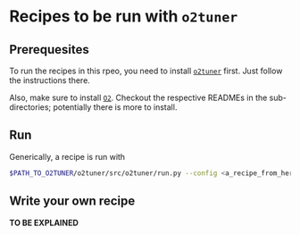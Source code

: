 # Recipes to be run with `o2tuner`

## Prerequesites
To run the recipes in this rpeo, you need to install [`o2tuner`](https://github.com/mconcas/o2tuner) first. Just follow the instructions there.

Also, make sure to install [`O2`](https://github.com/AliceO2Group/AliceO2). Checkout the respective READMEs in the sub-directories; potentially there is more to install.

## Run
Generically, a recipe is run with

```bash
$PATH_TO_O2TUNER/o2tuner/src/o2tuner/run.py --config <a_recipe_from_here> [--work-dir <dir/where/to/run/in]
```

## Write your own recipe

**TO BE EXPLAINED**
